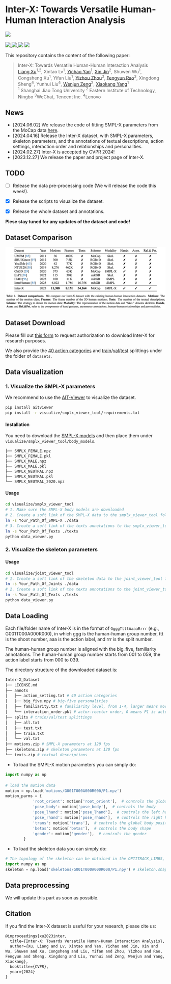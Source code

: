 # Inter-X: Towards Versatile Human-Human Interaction Analysis

![](./assets/teaser.png)

<p align="left">
  <a href='https://arxiv.org/abs/2312.16051'>
    <img src='https://img.shields.io/badge/Arxiv-2312.16051-A42C25?style=flat&logo=arXiv&logoColor=A42C25'>
  </a>
  <a href='https://arxiv.org/pdf/2312.16051.pdf'>
    <img src='https://img.shields.io/badge/Paper-PDF-yellow?style=flat&logo=arXiv&logoColor=yellow'>
  </a>
  <a href='https://liangxuy.github.io/inter-x/'>
  <img src='https://img.shields.io/badge/Project-Page-pink?style=flat&logo=Google%20chrome&logoColor=pink'></a>
  <a href="" target='_blank'>
    <img src="https://visitor-badge.laobi.icu/badge?page_id=liangxuy.Inter-X&left_color=gray&right_color=orange">
  </a>
</p>

This repository contains the content of the following paper:
> Inter-X: Towards Versatile Human-Human Interaction Analysis <br>[Liang Xu](https://liangxuy.github.io/)<sup>1,2</sup>, Xintao Lv<sup>1</sup>, [Yichao Yan](https://daodaofr.github.io/)<sup>1</sup>,  [Xin Jin](http://home.ustc.edu.cn/~jinxustc/)<sup>2</sup>, Shuwen Wu<sup>1</sup>, Congsheng Xu<sup>1</sup>, Yifan Liu<sup>1</sup>, [Yizhou Zhou](https://scholar.google.com/citations?user=dHBNmSkAAAAJ&hl=zh-CN)<sup>3</sup>, [Fengyun Rao](https://scholar.google.com/citations?user=38dACd4AAAAJ&hl=en)<sup>3</sup>, Xingdong Sheng<sup>4</sup>, Yunhui Liu<sup>4</sup>,  [Wenjun Zeng](https://scholar.google.com/citations?user=_cUfvYQAAAAJ&hl=en)<sup>2</sup>, [Xiaokang Yang](https://scholar.google.com/citations?user=yDEavdMAAAAJ&hl=zh-CN)<sup>1</sup><br>
> <sup>1</sup> Shanghai Jiao Tong University <sup>2</sup> Eastern Institute of Technology, Ningbo <sup>3</sup>WeChat, Tencent Inc. <sup>4</sup>Lenovo

## News
- [2024.06.02] We release the code of fitting SMPL-X parameters from the MoCap data [here](https://github.com/LvXinTao/Mocap-to-SMPLX).
- [2024.04.16] Release the Inter-X dataset, with SMPL-X parameters, skeleton parameters, and the annotations of textual descriptions, action settings, interaction order and relationships and personalities.
- [2024.02.27] Inter-X is accepted by CVPR 2024!
- [2023.12.27] We release the paper and project page of Inter-X.

## TODO
- [ ] Release the data pre-processing code (We will release the code this week!).
- [x] Release the scripts to visualize the dataset.
- [x] Release the whole dataset and annotations.


**Plese stay tuned for any updates of the dataset and code!**

## Dataset Comparison
![](./assets/dataset.jpg)


## Dataset Download
Please fill out [this form](https://forms.gle/Fp3wF6FNavwyrV8n9) to request authorization to download Inter-X for research purposes.

We also provide the [40 action categories](datasets/action_setting.txt) and [train](datasets/train.txt)/[val](datasets/val.txt)/[test](datasets/test.txt) splittings under the folder of `datasets`.

## Data visualization
### 1. Visualize the SMPL-X parameters

We recommend to use the [AIT-Viewer](https://github.com/eth-ait/aitviewer) to visualize the dataset.

```bash
pip install aitviewer
pip install -r visualize/smplx_viewer_tool/requirements.txt
```

#### Installation

You need to download the [SMPL-X models](https://smpl-x.is.tue.mpg.de/) and then place them under `visualize/smplx_viewer_tool/body_models`.

```
├── SMPLX_FEMALE.npz
├── SMPLX_FEMALE.pkl
├── SMPLX_MALE.npz
├── SMPLX_MALE.pkl
├── SMPLX_NEUTRAL.npz
├── SMPLX_NEUTRAL.pkl
└── SMPLX_NEUTRAL_2020.npz
```

#### Usage

```bash
cd visualize/smplx_viewer_tool
# 1. Make sure the SMPL-X body models are downloaded
# 2. Create a soft link of the SMPL-X data to the smplx_viewer_tool folder
ln -s Your_Path_Of_SMPL-X ./data
# 3. Create a soft link of the texts annotations to the smplx_viewer_tool folder
ln -s Your_Path_Of_Texts ./texts
python data_viewer.py
```


### 2. Visualize the skeleton parameters

#### Usage

```bash
cd visualize/joint_viewer_tool
# 1. Create a soft link of the skeleton data to the joint_viewer_tool folder
ln -s Your_Path_Of_Joints ./data
# 2. Create a soft link of the texts annotations to the joint_viewer_tool folder
ln -s Your_Path_Of_Texts ./texts
python data_viewer.py
```

## Data Loading

Each file/folder name of Inter-X is in the format of `GgggTtttAaaaRrrr` (e.g., G001T000A000R000), in which ggg is the human-human group number, ttt is the shoot number, aaa is the action label, and rrr is the split number. 

The human-human group number is aligned with the big_five, familiarity annotations. The human-human group number starts from 001 to 059, the action label starts from 000 to 039.

The directory structure of the downloaded dataset is:

```bash
Inter-X_Dataset
├── LICENSE.md
├── annots
│   ├── action_setting.txt # 40 action categories
│   ├── big_five.npy # big-five personalities
│   ├── familiarity.txt # familiarity level, from 1-4, larger means more familiar
│   └── interaction_order.pkl # actor-reactor order, 0 means P1 is actor; 1 means P2 is actor
├── splits # train/val/test splittings
│   ├── all.txt
│   ├── test.txt
│   ├── train.txt
│   └── val.txt
├── motions.zip # SMPL-X parameters at 120 fps
├── skeletons.zip # skeleton parameters at 120 fps
└── texts.zip # textual descriptions
```

- To load the SMPL-X motion parameters you can simply do:
```python
import numpy as np

# load the motion data
motion = np.load('motions/G001T000A000R000/P1.npz')
motion_parms = {
            'root_orient': motion['root_orient'],  # controls the global root orientation
            'pose_body': motion['pose_body'],  # controls the body
            'pose_lhand': motion['pose_lhand'],  # controls the left hand articulation
            'pose_rhand': motion['pose_rhand'],  # controls the right hand articulation
            'trans': motion['trans'],  # controls the global body position
            'betas': motion['betas'],  # controls the body shape
            'gender': motion['gender'],  # controls the gender
        }
```
- To load the skeleton data you can simply do:
```python
# The topology of the skeleton can be obtained in the OPTITRACK_LIMBS, SELECTED_JOINTS of the joint_viewer_tool/data_viewer.py
import numpy as np
skeleton = np.load('skeletons/G001T000A000R000/P1.npy') # skeleton.shape: (T, 64, 3)
```

## Data preprocessing
We will update this part as soon as possible.

## Citation
If you find the Inter-X dataset is useful for your research, please cite us:

```
@inproceedings{xu2023inter,
  title={Inter-X: Towards Versatile Human-Human Interaction Analysis},
  author={Xu, Liang and Lv, Xintao and Yan, Yichao and Jin, Xin and Wu, Shuwen and Xu, Congsheng and Liu, Yifan and Zhou, Yizhou and Rao, Fengyun and Sheng, Xingdong and Liu, Yunhui and Zeng, Wenjun and Yang, Xiaokang},
  booktitle={CVPR},
  year={2024}
}
```